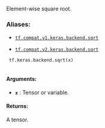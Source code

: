 Element-wise square root.



### Aliases:

- [ `tf.compat.v1.keras.backend.sqrt` ](/api_docs/python/tf/keras/backend/sqrt)

- [ `tf.compat.v2.keras.backend.sqrt` ](/api_docs/python/tf/keras/backend/sqrt)



```
 tf.keras.backend.sqrt(x)
 
```



#### Arguments:

- **`x`** : Tensor or variable.



#### Returns:
A tensor.

